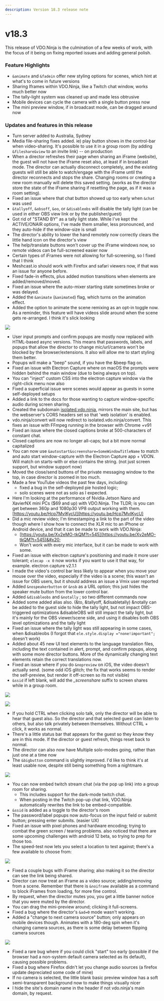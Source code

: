 ```yaml
---
description: Version 18.3 release note
---
```


# v18.3

This release of VDO.Ninja is the culmination of a few weeks of work, with the focus of it being on fixing reported issues and adding general polish.&#x20;

### Feature Highlights

* `&animate` and `&fadein` offer new styling options for scenes, which hint at what's to come in future versions
* Sharing Iframes within VDO.Ninja, like a Twitch chat window, works much better now
* The tally-light system was cleaned up and made less obtrusive
* Mobile devices can cycle the camera with a single button press now
* The mini preview window, if in broadcast mode, can be dragged around now

### Updates and features in this release

* Turn server added to Australia, Sydney
* Media file-sharing fixes added. ie) play button shows in the control-bar when video-sharing. It's possible to use it in a group room (by adding `&fileshare&view` to an invite link) -- on production
* When a director refreshes their page when sharing an iFrame (website), the guest will not have the iFrame reset also, at least if in broadcast mode. The director can actually disconnect completely, and the existing guests will still be able to watch/engage with the iFrame until the director reconnects and stops the share. Changing rooms or creating a new room manually will delete this saved setting. (works as the director store the state of the iFrame sharing if resetting the page, as if it was a room setting).&#x20;
* Fixed an issue where that chat button showed up too early when `&chat` was used
* `&tallyoff`, `&obsoff`, `&oo`, or `&disableobs` will disable the tally light (can be used in either OBS view link or by the publisher/guest)
* Got rid of "STAND BY" as a tally light state. While I've kept the ACTIVE/ONAIR options, I've made them smaller, less pronounced, and they auto-hide if the window-size is small
* The director's ability to lower the hand remotely now correctly clears the little hand icon on the director's view
* The help/translate buttons won't cover up the iFrame windows now, so remote videos can be full-screened easier now
* Certain types of iFrames were not allowing for full-screening, so I fixed that I think
* Meshcast.io should work with Firefox and safari viewers now, if that was an issue for anyone before.
* Fixed fade-in effects, plus added motion transitions when elements are added/removed/moved.  &#x20;
* Fixed an issue where the auto-mixer starting state sometimes broke or was delayed.
* Added the `&animate` (`&animated`) flag, which turns on the animation effect.&#x20;
* Added the option to animate the scene remixing as an opt-in toggle now. As a reminder, this feature will have videos slide around when the scene gets re-arranged. I think it's slick looking

![](<../.gitbook/assets/image (20).png>)

* User input prompts and confirm popups are mostly now replaced with HTML-based async versions.  This means that passwords, labels, and popups that allow the director to change mic/url/camera won't be blocked by the browser/extensions. It also will allow me to start styling them better.
* Popups will make a "beep" sound, if you have the \&beep flag on.
* Fixed an issue with Electron Capture where on macOS the prompts were hidden behind the main window (due to being always on top).&#x20;
* You can "inject" custom CSS into the electron capture window via the right-click menu now also
* Fixed a superficial issue were scenes would appear as guests in some self-deployed setups
* Added a link to the docs for those wanting to capture window-specific audio during screen sharing.
* Created the subdomain [isolated.vdo.ninja](https://isolated.vdo.ninja), mirrors the main site, but has the webserver's CORS headers set so that 'web isolation' is enabled.
* vdo.ninja/convert will now redirect to isolated.vdo.ninja/convert. This fixes an issue with FFmpeg running in the browser with Chrome +v91
* Fixed an issue where the closed captions broke at 500-characters of constant chat.
* Closed captions are now no longer all-caps; but a bit more normal capitalized
* You can now use `&autostart&screenshare=SomeWindowTitleName` to match and auto start window-capture with the Electron Capture app + VDON. Will match on starts-with or else contains the string. (not just screen support, but window support now)
* Moved the close/send buttons of the private messaging window to the top, in case director is zoomed in too much.
* Made a few YouTube videos the past few days, including:
  * fixed a bug in the self-deployed pie hosted logic;&#x20;
  * solo scenes were not as solo as I expected.&#x20;
* Here I'm looking at the performance of Nvidia Jetson Nano and XavierNX mini PCs ($69 and up) with VDO.Ninja. The TLDR; is you can get between 360p and 1080p30 VP8 output working with them. [https://youtu.be/Hcp7MvIKycU](https://youtu.be/Hcp7MvIKycU)
* Did a mic review video; I'm timestamping a link to the part of the video though where I show how to connect the XLR mic to an iPhone or Android device, and that it can be made to work with VDO.Ninja:&#x20;
  * [https://youtu.be/Xv2eMO-tkQM?t=545](https://youtu.be/Xv2eMO-tkQM?t=545)&#x20;
  * Won't work with every mic interface, but it can be made to work with some.
* Fixed an issue with electron capture's positioning and made it more user tolerant; `elecap -x 0` now works if you want to use it that way, for example. electron capture v2.1.1&#x20;
* I made the video's control bar less likely to appear when you move your mouse over the video, especially if the video is a scene; this wasn't an issue for OBS users, but it should address an issue a Vmix user reported
* Added `&nospeakerbutton` or `&nsb` as a URL option; this just hides the speaker mute button from the lower control bar.
* Added  `&disableobs` and `&notally` ; so two different commands now
* Added some added alias also. (\&to, \&tallyoff, \&disabletally) \&notally can be added to the guest side to hide the tally light, but not impact OBS-triggered optimizations \&disableOBS will still impact the tally light, but it's mainly for the OBS viewer/scene side, and using it disables both OBS level optimizations and the tally light&#x20;
* Fixed an issue where the tally light was still appearing in some cases, when \&disableobs  (I forgot that `ele.style.display ="none!important";` doesn't work)&#x20;
* Added about 45 new UI text elements to the language translation files, including the text contained in alert, prompt, and confirm popups, along with some more director buttons. More of the dynamically changing text elements retain the correct translations now.
* Fixed an issue where if you do `&nopreview` on iOS, the video doesn't actually send. (some odd iOS glitch; the fix that works seems to render the self-preview, but render it off-screen so its not visible)
* `&ssid` if left blank, will add the _\_screenshare_ suffix to screen shares while in a group room.

![](<../.gitbook/assets/image (21).png>)

![](<../.gitbook/assets/image (22).png>)

* If you hold CTRL when clicking solo talk, only the director will be able to hear that guest also. So the director and that selected guest can listen to others, but also talk privately between themselves. Without CTRL + click, it works as normal.
* There's a little status bar that appears for the guest so they know they are in this mode.   If the director or guest refresh, things reset back to normal.
* The director can also now have Multiple solo-modes going, rather than just one at a time now
* The `&bigbutton` command is slightly improved. I'd like to think it's at least usable now, despite still being something from a nightmare.

![](<../.gitbook/assets/image (23).png>)

* You can now embed twitch stream chat (via the pop up link) into a group room for sharing.&#x20;
  * This includes support for the dark-mode twitch chat.
  * When posting in the Twitch pop-up chat link, VDO.Ninja automatically rewrites the link to be embed-compatible.
* `&ssid` is added as a toggle to the director's room
* The password/label popups now auto-focus on the input field or submit button; pressing enter submits. (easier UX)
* Fixed an issue with pixel phones and hardware encoding; trying to combat the green screen / tearing problems. also noticed that there are some upcoming challenges with android 12 beta, so trying to prep for those too.
* The speed-test now lets you select a location to test against; there's a few available to choose from:

![](<../.gitbook/assets/image (25).png>)

* Fixed a couple bugs with iFrame sharing; also making it so the director can see the link being shared.
* Director can now treat an iFrame as a video source; adding/removing from a scene. Remember that there is `&noiframe` available as a command to block iFrames from loading, for more fine control.
* By request, when the director mutes you, you get a little banner notice that you were muted by the director.
* You can drag the mini-preview around; clicking it full-screens.
* Fixed a bug where the director's `&ad=0` mode wasn't working.&#x20;
* Added a "change to next camera source" button; only appears on mobile devices though. Animates with a 180-deg spin when it's changing camera sources, as there is some delay between flipping camera sources

![](<../.gitbook/assets/image (26).png>)

* Fixed a rare bug where if you could click "start" too early (possible if the browser had a non-system default camera selected as its default), causing possible problems.
* Fixed a bug where Firefox didn't let you change audio sources (a firefox update depreciated some code of mine)
* If no camera is selected, the little blank basic preview window has a soft semi-transparent background now to make things visually nicer
* I hide the site's domain name in the header if not vdo.ninja's main domain, by request.
